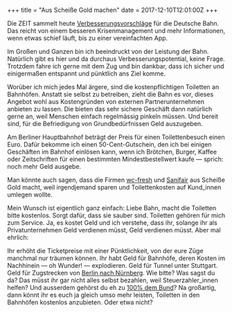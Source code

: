 +++
title = "Aus Scheiße Gold machen"
date = 2017-12-10T12:01:00Z
+++

Die ZEIT sammelt heute [Verbesserungsvorschläge](http://www.zeit.de/mobilitaet/2017-12/deutsche-bahn-fahrplan-probleme-kunden/komplettansicht) für die Deutsche Bahn. Das reicht von einem besseren Krisenmanagement und mehr Informationen, wenn etwas schief läuft, bis zu einer vereinfachten App.

Im Großen und Ganzen bin ich beeindruckt von der Leistung der Bahn. Natürlich gibt es hier und da durchaus Verbesserungspotential, keine Frage. Trotzdem fahre ich gerne mit dem Zug und bin dankbar, dass ich sicher und einigermaßen entspannt und pünktlich ans Ziel komme.

Worüber ich mich jedes Mal ärgere, sind die kostenpflichtigen Toiletten an Bahnhöfen. Anstatt sie selbst zu betreiben, zieht die Bahn es vor, dieses Angebot wohl aus Kostengründen von externen Partnerunternehmen anbieten zu lassen. Die bieten das sehr sichere Geschäft dann natürlich gerne an, weil Menschen einfach regelmässig pinkeln müssen. Und bereit sind, für die Befriedigung von Grundbedürfnissen Geld auszugeben.

Am Berliner Hauptbahnhof beträgt der Preis für einen Toilettenbesuch einen Euro. Dafür bekomme ich einen 50-Cent-Gutschein, den ich bei einigen Geschäften im Bahnhof einlösen kann, wenn ich Brötchen, Burger, Kaffee oder Zeitschriften für einen bestimmten Mindestbestellwert kaufe — sprich: noch mehr Geld ausgebe.

Man könnte auch sagen, dass die Firmen [wc-fresh](http://www.wc-fresh.com/) und [Sanifair](https://www.sanifair.de) aus Scheiße Gold macht, weil irgendjemand sparen und Toilettenkosten auf Kund_innen umlegen wollte.

Mein Wunsch ist eigentlich ganz einfach: Liebe Bahn, macht die Toiletten bitte kostenlos. Sorgt dafür, dass sie sauber sind. Toiletten gehören für mich zum Service. Ja, es kostet Geld und ich verstehe, dass ihr, solange ihr als Privatunternehmen Geld verdienen müsst, Geld verdienen müsst. Aber mal ehrlich: 

Ihr erhöht die Ticketpreise mit einer Pünktlichkeit, von der eure Züge manchmal nur träumen können. Ihr habt Geld für Bahnhöfe, deren Kosten im Nachhinein — oh Wunder! — explodieren. Geld für Tunnel unter Stuttgart. Geld für Zugstrecken von [Berlin nach Nürnberg](https://de.wikipedia.org/wiki/Verkehrsprojekt_Deutsche_Einheit_Nr._8). Wie bitte? Was sagst du da? Das müsst ihr gar nicht alles selbst bezahlen, weil Steuerzahler_innen helfen? Und ausserdem gehörst du eh zu [100% dem Bund](http://www.bundesfinanzministerium.de/Content/DE/Standardartikel/Themen/Bundesvermoegen/Privatisierungs_und_Beteiligungspolitik/Beteiligungspolitik/deutsche-bahn-ag.html)? Na großartig, dann könnt ihr es euch ja gleich umso mehr leisten, Toiletten in den Bahnhöfen kostenlos anzubieten. Oder etwa nicht?